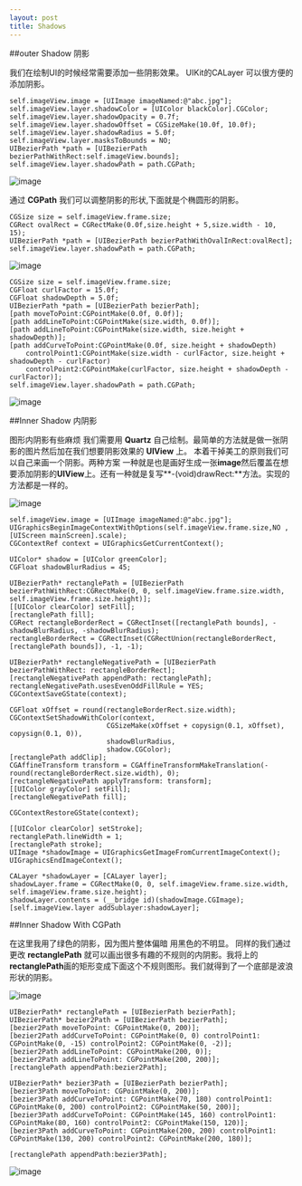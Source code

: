 ```yaml
---
layout: post
title: Shadows
---
```

##outer Shadow 阴影

我们在绘制UI的时候经常需要添加一些阴影效果。 UIKit的CALayer 可以很方便的添加阴影。

	self.imageView.image = [UIImage imageNamed:@"abc.jpg"];
	self.imageView.layer.shadowColor = [UIColor blackColor].CGColor;
	self.imageView.layer.shadowOpacity = 0.7f;
	self.imageView.layer.shadowOffset = CGSizeMake(10.0f, 10.0f);
	self.imageView.layer.shadowRadius = 5.0f;
	self.imageView.layer.masksToBounds = NO;
	UIBezierPath *path = [UIBezierPath bezierPathWithRect:self.imageView.bounds];
	self.imageView.layer.shadowPath = path.CGPath;


![image](http://sipdar.github.io/image/2014/03/20/shadow1.png)

通过 **CGPath** 我们可以调整阴影的形状,下面就是个椭圆形的阴影。

	CGSize size = self.imageView.frame.size;
	CGRect ovalRect = CGRectMake(0.0f,size.height + 5,size.width - 10, 15);
	UIBezierPath *path = [UIBezierPath bezierPathWithOvalInRect:ovalRect];
	self.imageView.layer.shadowPath = path.CGPath;

![image](http://sipdar.github.io/image/2014/03/20/shadow2.png)

	CGSize size = self.imageView.frame.size;
	CGFloat curlFactor = 15.0f;
	CGFloat shadowDepth = 5.0f;
	UIBezierPath *path = [UIBezierPath bezierPath];
	[path moveToPoint:CGPointMake(0.0f, 0.0f)];
	[path addLineToPoint:CGPointMake(size.width, 0.0f)];
	[path addLineToPoint:CGPointMake(size.width, size.height + shadowDepth)];
	[path addCurveToPoint:CGPointMake(0.0f, size.height + shadowDepth)
		controlPoint1:CGPointMake(size.width - curlFactor, size.height + shadowDepth - curlFactor)
		controlPoint2:CGPointMake(curlFactor, size.height + shadowDepth - curlFactor)];
	self.imageView.layer.shadowPath = path.CGPath;
![image](http://sipdar.github.io/image/2014/03/20/shadow3.png)

##Inner Shadow 内阴影

图形内阴影有些麻烦 我们需要用 **Quartz** 自己绘制。最简单的方法就是做一张阴影的图片然后加在我们想要阴影效果的 **UIView** 上。 本着干掉美工的原则我们可以自己来画一个阴影。两种方案 一种就是也是画好生成一张**image**然后覆盖在想要添加阴影的**UIView**上。还有一种就是复写**-(void)drawRect:**方法。实现的方法都是一样的。

![image](http://sipdar.github.io/image/2014/03/20/shadow4.png)

	self.imageView.image = [UIImage imageNamed:@"abc.jpg"];
	UIGraphicsBeginImageContextWithOptions(self.imageView.frame.size,NO ,[UIScreen mainScreen].scale);
	CGContextRef context = UIGraphicsGetCurrentContext();

	UIColor* shadow = [UIColor greenColor];
	CGFloat shadowBlurRadius = 45;

	UIBezierPath* rectanglePath = [UIBezierPath bezierPathWithRect:CGRectMake(0, 0, self.imageView.frame.size.width, self.imageView.frame.size.height)];
	[[UIColor clearColor] setFill];
	[rectanglePath fill];
	CGRect rectangleBorderRect = CGRectInset([rectanglePath bounds], -shadowBlurRadius, -shadowBlurRadius);
	rectangleBorderRect = CGRectInset(CGRectUnion(rectangleBorderRect, [rectanglePath bounds]), -1, -1);

	UIBezierPath* rectangleNegativePath = [UIBezierPath bezierPathWithRect: rectangleBorderRect];
	[rectangleNegativePath appendPath: rectanglePath];
	rectangleNegativePath.usesEvenOddFillRule = YES;
	CGContextSaveGState(context);

	CGFloat xOffset = round(rectangleBorderRect.size.width);
	CGContextSetShadowWithColor(context,
							CGSizeMake(xOffset + copysign(0.1, xOffset),  copysign(0.1, 0)),
							shadowBlurRadius,
							shadow.CGColor);
	[rectanglePath addClip];
	CGAffineTransform transform = CGAffineTransformMakeTranslation(-round(rectangleBorderRect.size.width), 0);
	[rectangleNegativePath applyTransform: transform];
	[[UIColor grayColor] setFill];
	[rectangleNegativePath fill];

	CGContextRestoreGState(context);

	[[UIColor clearColor] setStroke];
	rectanglePath.lineWidth = 1;
	[rectanglePath stroke];
	UIImage *shadowImage = UIGraphicsGetImageFromCurrentImageContext();
	UIGraphicsEndImageContext();

	CALayer *shadowLayer = [CALayer layer];
	shadowLayer.frame = CGRectMake(0, 0, self.imageView.frame.size.width, 	self.imageView.frame.size.height);
	shadowLayer.contents = (__bridge id)(shadowImage.CGImage);
	[self.imageView.layer addSublayer:shadowLayer];
	 
##Inner Shadow With CGPath
在这里我用了绿色的阴影，因为图片整体偏暗 用黑色的不明显。同样的我们通过更改 **rectanglePath** 就可以画出很多有趣的不规则的内阴影。我将上的**rectanglePath**画的矩形变成下面这个不规则图形。我们就得到了一个底部是波浪形状的阴影。
	

	
![image](http://sipdar.github.io/image/2014/03/20/path.png)

	UIBezierPath* rectanglePath = [UIBezierPath bezierPath];
	UIBezierPath* bezier2Path = [UIBezierPath bezierPath];
	[bezier2Path moveToPoint: CGPointMake(0, 200)];
	[bezier2Path addCurveToPoint: CGPointMake(0, 0) controlPoint1: CGPointMake(0, -15) controlPoint2: CGPointMake(0, -2)];
	[bezier2Path addLineToPoint: CGPointMake(200, 0)];
	[bezier2Path addLineToPoint: CGPointMake(200, 200)];
	[rectanglePath appendPath:bezier2Path];
	
	UIBezierPath* bezier3Path = [UIBezierPath bezierPath];
	[bezier3Path moveToPoint: CGPointMake(0, 200)];
	[bezier3Path addCurveToPoint: CGPointMake(70, 180) controlPoint1: CGPointMake(0, 200) controlPoint2: CGPointMake(50, 200)];
	[bezier3Path addCurveToPoint: CGPointMake(145, 160) controlPoint1: CGPointMake(80, 160) controlPoint2: CGPointMake(150, 120)];
	[bezier3Path addCurveToPoint: CGPointMake(200, 200) controlPoint1: CGPointMake(130, 200) controlPoint2: CGPointMake(200, 180)];

	[rectanglePath appendPath:bezier3Path];

	
![image](http://sipdar.github.io/image/2014/03/20/shadow5.png)
